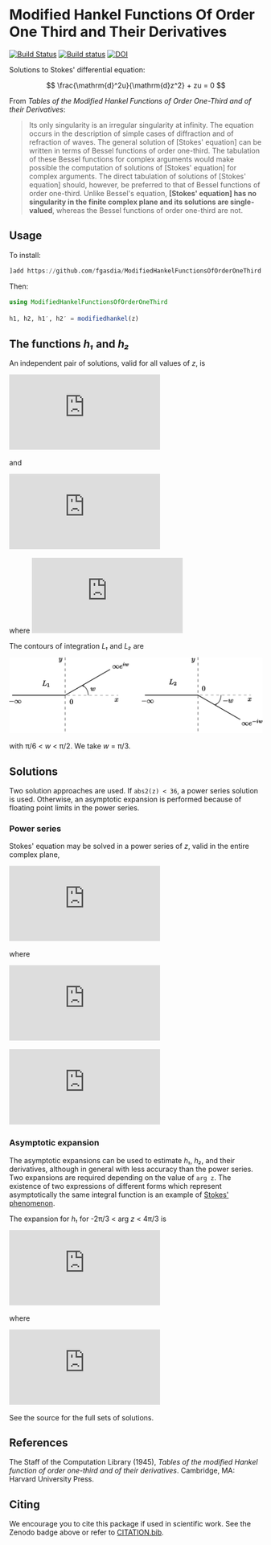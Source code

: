 # Modified Hankel Functions Of Order One Third and Their Derivatives

[![Build Status](https://travis-ci.com/fgasdia/ModifiedHankelFunctionsOfOrderOneThird.jl.svg?branch=master)](https://travis-ci.com/fgasdia/ModifiedHankelFunctionsOfOrderOneThird.jl) [![Build status](https://ci.appveyor.com/api/projects/status/w115vkl46t4nj4ui?svg=true)](https://ci.appveyor.com/project/EP-Guy/modifiedhankelfunctionsoforderonethird) [![DOI](https://zenodo.org/badge/156012814.svg)](https://zenodo.org/badge/latestdoi/156012814)


Solutions to Stokes' differential equation:

$$ \frac{\mathrm{d}^2u}{\mathrm{d}z^2} + zu = 0 $$

From _Tables of the Modified Hankel Functions of Order One-Third and of their Derivatives_:

> Its only singularity is an irregular singularity at infinity. The equation occurs in the description of simple cases of diffraction and of refraction of waves.
> The general solution of [Stokes' equation] can be written in terms of Bessel functions of order one-third. The tabulation of these Bessel functions for complex arguments would make possible the computation of solutions of [Stokes' equation] for complex arguments. The direct tabulation of solutions of [Stokes' equation] should, however, be preferred to that of Bessel functions of order one-third. Unlike Bessel's equation, **[Stokes' equation] has no singularity in the finite complex plane and its solutions are single-valued**, whereas the Bessel functions of order one-third are not.

## Usage

To install:
```julia
]add https://github.com/fgasdia/ModifiedHankelFunctionsOfOrderOneThird.jl
```

Then:
```julia
using ModifiedHankelFunctionsOfOrderOneThird

h1, h2, h1′, h2′ = modifiedhankel(z)
```

## The functions _h₁_ and _h₂_

An independent pair of solutions, valid for all values of _z_, is

![h_1(z) = \frac{k}{i\pi} \int_{L_1} e^{zt + \frac{t^3}{3}} \,\mathrm{d}t](https://latex.codecogs.com/svg.latex?h_1%28z%29%20%3D%20%5Cfrac%7Bk%7D%7Bi%5Cpi%7D%20%5Cint_%7BL_1%7D%20e%5E%7Bzt%20&plus;%20%5Cfrac%7Bt%5E3%7D%7B3%7D%7D%20%5C%2C%5Cmathrm%7Bd%7Dt)

and

![h_2(z) = \frac{k^*}{-i\pi} \int_{L_2} e^{zt + \frac{t^3}{3}} \,\mathrm{d}t](https://latex.codecogs.com/svg.latex?h_2%28z%29%20%3D%20%5Cfrac%7Bk%5E*%7D%7B-i%5Cpi%7D%20%5Cint_%7BL_2%7D%20e%5E%7Bzt%20&plus;%20%5Cfrac%7Bt%5E3%7D%7B3%7D%7D%20%5C%2C%5Cmathrm%7Bd%7Dt)

where ![k = (12)^\frac{1}{6} e^{\left(-\frac{\pi i}{6} \right)}](https://latex.codecogs.com/svg.latex?k%20%3D%20%2812%29%5E%5Cfrac%7B1%7D%7B6%7D%20e%5E%7B%5Cleft%28-%5Cfrac%7B%5Cpi%20i%7D%7B6%7D%20%5Cright%29%7D)

The contours of integration _L₁_ and _L₂_ are

![contoursofintegration](contoursofintegration.svg)

with π/6 < _w_ < π/2. We take _w_ = π/3.

## Solutions

Two solution approaches are used. If `abs2(z) < 36`, a power series solution is used. Otherwise, an asymptotic expansion is performed because of floating point limits in the power series.

### Power series

Stokes' equation may be solved in a power series of _z_, valid in the entire complex plane,

![h_1(z) = g + \frac{i\sqrt{3}}{3} ( g - 2f), \quad h_2(z) = g - \frac{i\sqrt{3}}{3} ( g - 2f)](https://latex.codecogs.com/svg.latex?h_1%28z%29%20%3D%20g%20&plus;%20%5Cfrac%7Bi%5Csqrt%7B3%7D%7D%7B3%7D%20%28%20g%20-%202f%29%2C%20%5Cquad%20h_2%28z%29%20%3D%20g%20-%20%5Cfrac%7Bi%5Csqrt%7B3%7D%7D%7B3%7D%20%28%20g%20-%202f%29)

where

![f(z) = \frac{2^{1/3}}{\Gamma(\frac{2}{3})} \left[ 1 + \sum_1^\infty \frac{(-)^m (3m-2)(3m-5)\cdots 4\cdot 1}{(3m)!} z^{3m} \right]](https://latex.codecogs.com/svg.latex?f%28z%29%20%3D%20%5Cfrac%7B2%5E%7B1/3%7D%7D%7B%5CGamma%28%5Cfrac%7B2%7D%7B3%7D%29%7D%20%5Cleft%5B%201%20&plus;%20%5Csum_1%5E%5Cinfty%20%5Cfrac%7B%28-%29%5Em%20%283m-2%29%283m-5%29%5Ccdots%204%5Ccdot%201%7D%7B%283m%29%21%7D%20z%5E%7B3m%7D%20%5Cright%5D)

![g(z) = \frac{2^{1/3}}{3^{2/3}\Gamma(\frac{4}{3})} \left[ z + \sum_1^\infty \frac{(-)^m (3m-1)(3m-4)\cdots 5\cdot 2}{(3m+1)!} z^{3m+1} \right]](https://latex.codecogs.com/svg.latex?g%28z%29%20%3D%20%5Cfrac%7B2%5E%7B1/3%7D%7D%7B3%5E%7B2/3%7D%5CGamma%28%5Cfrac%7B4%7D%7B3%7D%29%7D%20%5Cleft%5B%20z%20&plus;%20%5Csum_1%5E%5Cinfty%20%5Cfrac%7B%28-%29%5Em%20%283m-1%29%283m-4%29%5Ccdots%205%5Ccdot%202%7D%7B%283m&plus;1%29%21%7D%20z%5E%7B3m&plus;1%7D%20%5Cright%5D)

### Asymptotic expansion

The asymptotic expansions can be used to estimate _h₁_, _h₂_, and their derivatives, although in general with less accuracy than the power series. Two expansions are required depending on the value of `arg z`. The existence of two expressions of different forms which represent asymptotically the same integral function is an example of [Stokes' phenomenon](https://en.wikipedia.org/wiki/Stokes_phenomenon).

The expansion for _h₁_ for -2π/3 < arg _z_ < 4π/3 is

![h_1(z) \approx \alpha z^{-1/4} e^{\frac{2}{3}iz^{3/2} - \frac{5\pi i}{12}} \left[ 1 + \sum_{m=1} (-i)^m C_m z^\frac{-3m}{2} \right]](https://latex.codecogs.com/svg.latex?h_1%28z%29%20%5Capprox%20%5Calpha%20z%5E%7B-1/4%7D%20e%5E%7B%5Cfrac%7B2%7D%7B3%7Diz%5E%7B3/2%7D%20-%20%5Cfrac%7B5%5Cpi%20i%7D%7B12%7D%7D%20%5Cleft%5B%201%20&plus;%20%5Csum_%7Bm%3D1%7D%20%28-i%29%5Em%20C_m%20z%5E%5Cfrac%7B-3m%7D%7B2%7D%20%5Cright%5D)

where

![C_m = \frac{(9-4)(81-4)\cdots (9[2m-1]^2-4)}{2^{4m}3^m m!}](https://latex.codecogs.com/svg.latex?C_m%20%3D%20%5Cfrac%7B%289-4%29%2881-4%29%5Ccdots%20%289%5B2m-1%5D%5E2-4%29%7D%7B2%5E%7B4m%7D3%5Em%20m%21%7D)

See the source for the full sets of solutions.

## References

The Staff of the Computation Library (1945), _Tables of the modified Hankel function of order one-third and of their derivatives_. Cambridge, MA: Harvard University Press.

## Citing

We encourage you to cite this package if used in scientific work. See the Zenodo
badge above or refer to [CITATION.bib](CITATION.bib).
